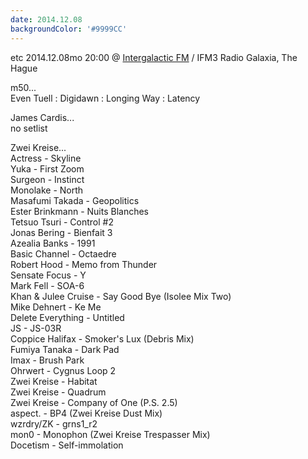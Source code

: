 ```yaml
---
date: 2014.12.08
backgroundColor: '#9999CC'
---
```


etc 2014.12.08mo 20:00 @ [Intergalactic FM](http://www.intergalacticfm.com/) / IFM3 Radio Galaxia, The Hague  

m50...  
Even Tuell : Digidawn : Longing Way : Latency  

James Cardis...  
no setlist  

Zwei Kreise...  
Actress - Skyline  
Yuka - First Zoom  
Surgeon - Instinct  
Monolake - North  
Masafumi Takada - Geopolitics  
Ester Brinkmann - Nuits Blanches  
Tetsuo Tsuri - Control #2  
Jonas Bering - Bienfait 3  
Azealia Banks - 1991  
Basic Channel - Octaedre  
Robert Hood - Memo from Thunder  
Sensate Focus - Y  
Mark Fell - SOA-6  
Khan & Julee Cruise - Say Good Bye (Isolee Mix Two)  
Mike Dehnert - Ke Me  
Delete Everything - Untitled  
JS - JS-03R  
Coppice Halifax - Smoker's Lux (Debris Mix)  
Fumiya Tanaka - Dark Pad  
Imax - Brush Park  
Ohrwert - Cygnus Loop 2  
Zwei Kreise - Habitat  
Zwei Kreise - Quadrum  
Zwei Kreise - Company of One (P.S. 2.5)  
aspect. - BP4 (Zwei Kreise Dust Mix)  
wzrdry/ZK - grns1\_r2  
mon0 - Monophon (Zwei Kreise Trespasser Mix)  
Docetism - Self-immolation